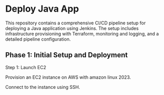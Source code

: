 # Deploy Java App
This repository contains a comprehensive CI/CD pipeline setup for deploying a Java application using Jenkins. The setup includes infrastructure provisioning with Terraform, monitoring and logging, and a detailed pipeline configuration.

## Phase 1: Initial Setup and Deployment
   Step 1: Launch EC2

   Provision an EC2 instance on AWS with amazon linux 2023.
   
   Connect to the instance using SSH.
